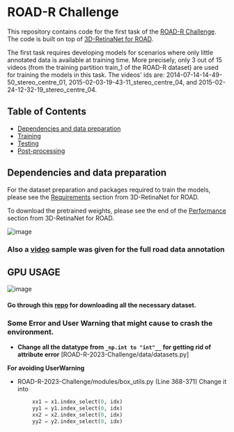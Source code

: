 # ROAD-R Challenge 
This repository contains  code for the first task of the [ROAD-R Challenge](https://sites.google.com/view/road-r/).
The code is built on top of [3D-RetinaNet for ROAD](https://github.com/gurkirt/road-dataset).

The first task requires developing models for scenarios where only little annotated data is available at training time. 
More precisely, only 3 out of 15 videos (from the training partition train_1 of the ROAD-R dataset) are used for training the models in this task.
The videos' ids are: 2014-07-14-14-49-50_stereo_centre_01, 2015-02-03-19-43-11_stereo_centre_04, and 2015-02-24-12-32-19_stereo_centre_04.


## Table of Contents
- <a href='#dep'>Dependencies and data preparation</a>
- <a href='#training'>Training</a>
- <a href='#testing'>Testing</a>
- <a href='#prostprocessing'>Post-processing</a>



## Dependencies and data preparation
For the dataset preparation and packages required to train the models, please see the [Requirements](https://github.com/gurkirt/3D-RetinaNet#requirements) section from 3D-RetinaNet for ROAD.  

To download the pretrained weights, please see the end of the [Performance](https://github.com/gurkirt/3D-RetinaNet#performance) section from 3D-RetinaNet for ROAD.  

![image](https://github.com/RadeenXALNW/ROAD_R_NeurIPS_Challenge/assets/66905164/d04a55ff-9fb7-4b6a-b307-a1d9d3c1867c) 

### Also a [video](https://www.youtube.com/watch?v=5rWeFtprJuQ) sample was given for the full road data annotation




## GPU USAGE 
![image](https://github.com/RadeenXALNW/ROAD_R_NeurIPS_Challenge/assets/66905164/03f9c9bf-6621-4085-81b6-4094943a1447)



#### Go through this [repo](https://github.com/gurkirt/road-dataset) for downloading all the necessary dataset.



### Some Error and User Warning that might cause to crash the environment.
- **Change all the datatype from ``` _np.int to "int"__ ``` for getting rid of attribute error** [ROAD-R-2023-Challenge/data/datasets.py]


**For avoiding UserWarning**

- ROAD-R-2023-Challenge/modules/box_utils.py (Line 368-371) Change it into
```python
        xx1 = x1.index_select(0, idx)
        yy1 = y1.index_select(0, idx)
        xx2 = x2.index_select(0, idx)
        yy2 = y2.index_select(0, idx)
